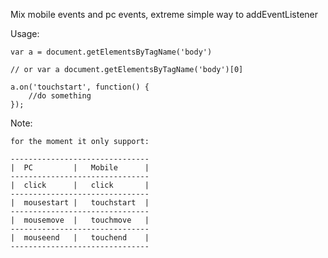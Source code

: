 Mix mobile events and pc events, extreme simple way to addEventListener

Usage:

```
var a = document.getElementsByTagName('body')

// or var a document.getElementsByTagName('body')[0]

a.on('touchstart', function() {
    //do something
});

```

Note:

```
for the moment it only support:

-------------------------------
|  PC         |   Mobile      |
-------------------------------
|  click      |   click       |
-------------------------------
|  mousestart |   touchstart  |
-------------------------------
|  mousemove  |   touchmove   |
-------------------------------
|  mouseend   |   touchend    |
-------------------------------


```